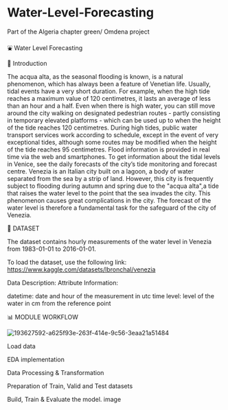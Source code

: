 # Water-Level-Forecasting
Part of the Algeria chapter green/ Omdena project

⛲ Water Level Forecasting

🧿 Introduction

The acqua alta, as the seasonal flooding is known, is a natural phenomenon, which has always been a feature of Venetian life. Usually, tidal events have a very short duration. For example, when the high tide reaches a maximum value of 120 centimetres, it lasts an average of less than an hour and a half. Even when there is high water, you can still move around the city walking on designated pedestrian routes - partly consisting in temporary elevated platforms - which can be used up to when the height of the tide reaches 120 centimetres. During high tides, public water transport services work according to schedule, except in the event of very exceptional tides, although some routes may be modified when the height of the tide reaches 95 centimetres. Flood information is provided in real time via the web and smartphones. To get information about the tidal levels in Venice, see the daily forecasts of the city’s tide monitoring and forecast centre. Venezia is an Italian city built on a lagoon, a body of water separated from the sea by a strip of land. However, this city is frequently subject to flooding during autumn and spring due to the "acqua alta",a tide that raises the water level to the point that the sea invades the city. This phenomenon causes great complications in the city. The forecast of the water level is therefore a fundamental task for the safeguard of the city of Venezia.



📌 DATASET

The dataset contains hourly measurements of the water level in Venezia from 1983-01-01 to 2016-01-01.

To load the dataset, use the following link: https://www.kaggle.com/datasets/lbronchal/venezia

Data Description: Attribute Information:

datetime: date and hour of the measurement in utc time level: level of the water in cm from the reference point

📊 MODULE WORKFLOW

![193627592-a625f93e-263f-414e-9c56-3eaa21a51484](https://user-images.githubusercontent.com/65725230/233369200-98c67b24-1322-4001-a999-65a64c5950b3.png)

Load data

EDA implementation

Data Processing & Transformation

Preparation of Train, Valid and Test datasets

Build, Train & Evaluate the model. image
